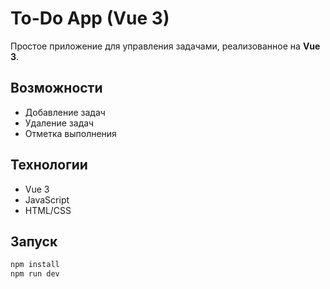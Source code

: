 # To-Do App (Vue 3)

Простое приложение для управления задачами, реализованное на **Vue 3**.

## Возможности
- Добавление задач
- Удаление задач
- Отметка выполнения

## Технологии
- Vue 3
- JavaScript
- HTML/CSS

## Запуск
```bash
npm install
npm run dev